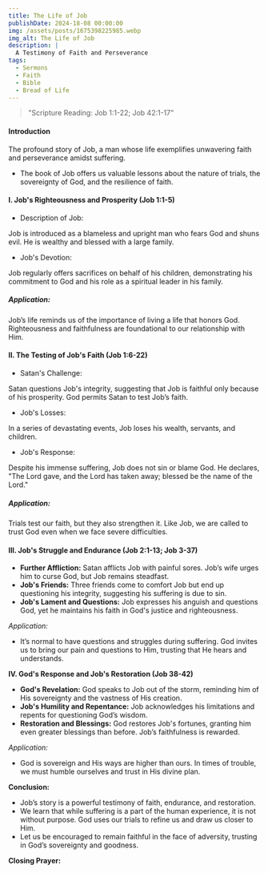 ```yaml
---
title: The Life of Job
publishDate: 2024-18-08 00:00:00
img: /assets/posts/1675398225985.webp
img_alt: The Life of Job
description: |
  A Testimony of Faith and Perseverance
tags:
  - Sermons
  - Faith
  - Bible
  - Bread of Life
---
```


> "Scripture Reading: Job 1:1-22; Job 42:1-17"

#### Introduction

The profound story of Job, a man whose life exemplifies unwavering faith and perseverance amidst suffering.
- The book of Job offers us valuable lessons about the nature of trials, the sovereignty of God, and the resilience of faith.

#### I. Job's Righteousness and Prosperity (Job 1:1-5)

- Description of Job:

Job is introduced as a blameless and upright man who fears God and shuns evil. He is wealthy and blessed with a large family.

- Job's Devotion:

Job regularly offers sacrifices on behalf of his children, demonstrating his commitment to God and his role as a spiritual leader in his family.

##### Application:

Job’s life reminds us of the importance of living a life that honors God. Righteousness and faithfulness are foundational to our relationship with Him.

#### II. The Testing of Job's Faith (Job 1:6-22)

- Satan's Challenge:

Satan questions Job's integrity, suggesting that Job is faithful only because of his prosperity. God permits Satan to test Job’s faith.

- Job's Losses:

In a series of devastating events, Job loses his wealth, servants, and children.

- Job's Response:

Despite his immense suffering, Job does not sin or blame God. He declares, "The Lord gave, and the Lord has taken away; blessed be the name of the Lord."

##### Application:

Trials test our faith, but they also strengthen it. Like Job, we are called to trust God even when we face severe difficulties.

#### III. Job's Struggle and Endurance (Job 2:1-13; Job 3-37)

- **Further Affliction:** Satan afflicts Job with painful sores. Job’s wife urges him to curse God, but Job remains steadfast.
- **Job's Friends:** Three friends come to comfort Job but end up questioning his integrity, suggesting his suffering is due to sin.
- **Job's Lament and Questions:** Job expresses his anguish and questions God, yet he maintains his faith in God's justice and righteousness.

*Application:*
- It’s normal to have questions and struggles during suffering. God invites us to bring our pain and questions to Him, trusting that He hears and understands.

**IV. God's Response and Job's Restoration (Job 38-42)**

- **God's Revelation:** God speaks to Job out of the storm, reminding him of His sovereignty and the vastness of His creation.
- **Job's Humility and Repentance:** Job acknowledges his limitations and repents for questioning God’s wisdom.
- **Restoration and Blessings:** God restores Job's fortunes, granting him even greater blessings than before. Job’s faithfulness is rewarded.

*Application:*
- God is sovereign and His ways are higher than ours. In times of trouble, we must humble ourselves and trust in His divine plan.

**Conclusion:**

- Job’s story is a powerful testimony of faith, endurance, and restoration.
- We learn that while suffering is a part of the human experience, it is not without purpose. God uses our trials to refine us and draw us closer to Him.
- Let us be encouraged to remain faithful in the face of adversity, trusting in God’s sovereignty and goodness.

**Closing Prayer:**
